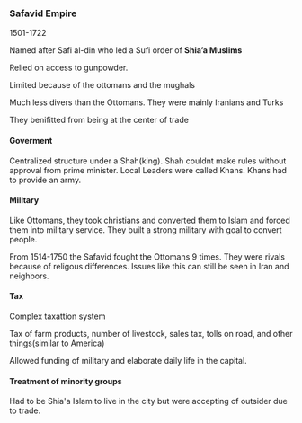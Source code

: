 ### Safavid Empire
1501-1722

Named after Safi al-din who led a Sufi order of **Shia’a Muslims**

Relied on access to gunpowder.

Limited because of the ottomans and the mughals

Much less divers than the Ottomans. They were mainly Iranians and Turks

They benifitted from being at the center of trade

#### Goverment
Centralized structure under a Shah(king). Shah couldnt make rules without approval from prime minister. Local Leaders were called Khans. Khans had to provide an army.

#### Military
Like Ottomans, they took christians and converted them to Islam and forced them into military service. They built a strong military with goal to convert people.

From 1514-1750 the Safavid fought the Ottomans 9 times. They were rivals because of religous differences. Issues like this can still be seen in Iran and neighbors.

#### Tax
Complex taxattion system

Tax of farm products, number of livestock, sales tax, tolls on road, and other things(similar to America)

Allowed funding of military and elaborate daily life in the capital.

#### Treatment of minority groups
Had to be Shia'a Islam to live in the city but were accepting of outsider due to trade.